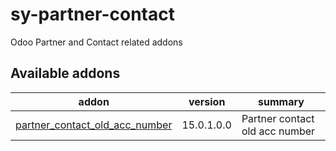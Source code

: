 # sy-partner-contact
Odoo Partner and Contact related addons

[//]: # (addons)

Available addons
----------------
addon | version | summary
--- | --- | ---
[partner_contact_old_acc_number](partner_contact_old_acc_number/) | 15.0.1.0.0 | Partner contact old acc number

[//]: # (end addons)

